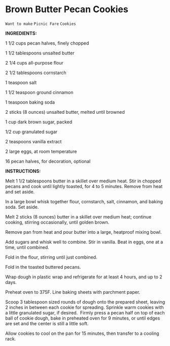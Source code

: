 # Brown Butter Pecan Cookies

`Want to make` `Picnic Fare` `Cookies`

**INGREDIENTS:**

 1 1/2 cups pecan halves, finely chopped

 1 1/2 tablespoons unsalted butter

 2 1/4 cups all-purpose flour

 2 1/2 tablespoons cornstarch

 1 teaspoon salt

 1 1/2 teaspoon ground cinnamon

 1 teaspoon baking soda

 2 sticks (8 ounces) unsalted butter, melted until browned

 1 cup dark brown sugar, packed

 1/2 cup granulated sugar

 2 teaspoons vanilla extract

 2 large eggs, at room temperature

 16 pecan halves, for decoration, optional

 

**INSTRUCTIONS:**

 Melt 1 1/2 tablespoons butter in a skillet over medium heat. Stir in chopped pecans and cook until lightly toasted, for 4 to 5 minutes. Remove from heat and set aside.

 In a large bowl whisk together flour, cornstarch, salt, cinnamon, and baking soda. Set aside.

 Melt 2 sticks (8 ounces) butter in a skillet over medium heat; continue cooking, stirring occasionally, until golden brown. 

Remove pan from heat and pour butter into a large, heatproof mixing bowl. 

Add sugars and whisk well to combine. Stir in vanilla. Beat in eggs, one at a time, until combined.

 Fold in the flour, stirring until just combined.

 Fold in the toasted buttered pecans.

 Wrap dough in plastic wrap and refrigerate for at least 4 hours, and up to 2 days.

 Preheat oven to 375F. Line baking sheets with parchment paper.

 Scoop 3 tablespoon sized rounds of dough onto the prepared sheet, leaving 2 inches in between each cookie for spreading. Sprinkle warm cookies with a little granulated sugar, if desired.  Firmly press a pecan half on top of each ball of cookie dough, bake in preheated oven for 9 minutes, or until edges are set and the center is still a little soft.

 Allow cookies to cool on the pan for 15 minutes, then transfer to a cooling rack.
